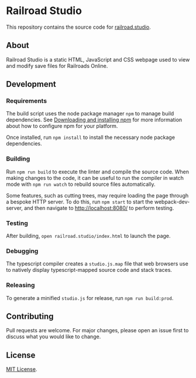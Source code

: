 # Railroad Studio
This repository contains the source code for [railroad.studio](https://railroad.studio/).

## About
Railroad Studio is a static HTML, JavaScript and CSS webpage used to view and modify save files for Railroads Online.

## Development

### Requirements
The build script uses the node package manager `npm` to manage build dependencies. See [Downloading and installing npm](https://docs.npmjs.com/downloading-and-installing-node-js-and-npm) for more information about how to configure npm for your platform.

Once installed, run `npm install` to install the necessary node package dependencies.

### Building
Run `npm run build` to execute the linter and compile the source code. When making changes to the code, it can be useful to run the compiler in watch mode with `npm run watch` to rebuild source files automatically.

Some features, such as cutting trees, may require loading the page through a bespoke HTTP server. To do this, run `npm start` to start the webpack-dev-server, and then navigate to [http://localhost:8080/](http://localhost:8080/) to perform testing.

### Testing
After building, `open railroad.studio/index.html` to launch the page.

### Debugging
The typescript compiler creates a `studio.js.map` file that web browsers use to natively display typescript-mapped source code and stack traces.

### Releasing
To generate a minified `studio.js` for release, run `npm run build:prod`.

## Contributing
Pull requests are welcome. For major changes, please open an issue first to discuss what you would like to change.

## License
[MIT License](LICENSE).
